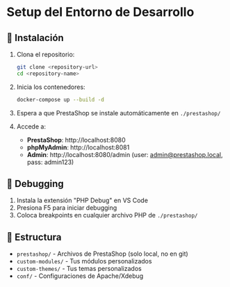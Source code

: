 # Setup del Entorno de Desarrollo

## 🚀 Instalación

1. Clona el repositorio:
   ```bash
   git clone <repository-url>
   cd <repository-name>
   ```

2. Inicia los contenedores:
   ```bash
   docker-compose up --build -d
   ```

3. Espera a que PrestaShop se instale automáticamente en `./prestashop/`

4. Accede a:
   - **PrestaShop**: http://localhost:8080
   - **phpMyAdmin**: http://localhost:8081
   - **Admin**: http://localhost:8080/admin (user: admin@prestashop.local, pass: admin123)

## 🐛 Debugging

1. Instala la extensión "PHP Debug" en VS Code
2. Presiona F5 para iniciar debugging
3. Coloca breakpoints en cualquier archivo PHP de `./prestashop/`

## 📁 Estructura

- `prestashop/` - Archivos de PrestaShop (solo local, no en git)
- `custom-modules/` - Tus módulos personalizados
- `custom-themes/` - Tus temas personalizados
- `conf/` - Configuraciones de Apache/Xdebug
